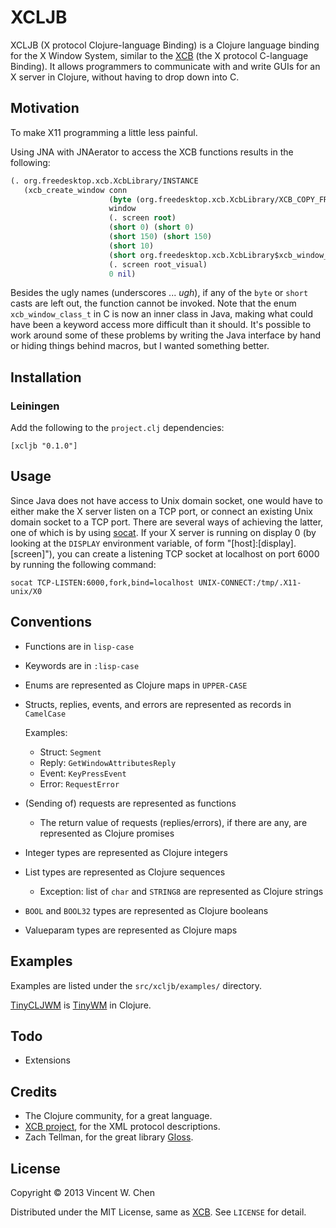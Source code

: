 # XCLJB

XCLJB (X protocol Clojure-language Binding) is a Clojure language binding for the X Window System, similar to the [XCB](http://xcb.freedesktop.org/) (the X protocol C-language Binding). It allows programmers to communicate with and write GUIs for an X server in Clojure, without having to drop down into C.

## Motivation

To make X11 programming a little less painful.

Using JNA with JNAerator to access the XCB functions results in the following:

```clojure
(. org.freedesktop.xcb.XcbLibrary/INSTANCE
   (xcb_create_window conn
                      (byte (org.freedesktop.xcb.XcbLibrary/XCB_COPY_FROM_PARENT))
                      window
                      (. screen root)
                      (short 0) (short 0)
                      (short 150) (short 150)
                      (short 10)
                      (short org.freedesktop.xcb.XcbLibrary$xcb_window_class_t/XCB_WINDOW_CLASS_INPUT_OUTPUT)
                      (. screen root_visual)
                      0 nil)
```

Besides the ugly names (underscores ... *ugh*), if any of the `byte` or `short` casts are left out, the function cannot be invoked. Note that the enum `xcb_window_class_t` in C is now an inner class in Java, making what could have been a keyword access more difficult than it should. It's possible to work around some of these problems by writing the Java interface by hand or hiding things behind macros, but I wanted something better.

## Installation

### Leiningen

Add the following to the `project.clj` dependencies:

    [xcljb "0.1.0"]

## Usage

Since Java does not have access to Unix domain socket, one would have to either make the X server listen on a TCP port, or connect an existing Unix domain socket to a TCP port. There are several ways of achieving the latter, one of which is by using [socat](http://www.dest-unreach.org/socat/). If your X server is running on display 0 (by looking at the `DISPLAY` environment variable, of form "[host]:[display].[screen]"), you can create a listening TCP socket at localhost on port 6000 by running the following command:

    socat TCP-LISTEN:6000,fork,bind=localhost UNIX-CONNECT:/tmp/.X11-unix/X0

## Conventions

* Functions are in `lisp-case`
* Keywords are in `:lisp-case`
* Enums are represented as Clojure maps in `UPPER-CASE`
* Structs, replies, events, and errors are represented as records in `CamelCase`

  Examples:
    * Struct: `Segment`
    * Reply: `GetWindowAttributesReply`
    * Event: `KeyPressEvent`
    * Error: `RequestError`

* (Sending of) requests are represented as functions
  * The return value of requests (replies/errors), if there are any, are represented as Clojure promises

* Integer types are represented as Clojure integers
* List types are represented as Clojure sequences
  * Exception: list of `char` and `STRING8` are represented as Clojure strings

* `BOOL` and `BOOL32` types are represented as Clojure booleans
* Valueparam types are represented as Clojure maps

## Examples

Examples are listed under the `src/xcljb/examples/` directory.

[TinyCLJWM](https://github.com/noodlewiz/tinycljwm) is [TinyWM](http://incise.org/tinywm.html) in Clojure.

## Todo

* Extensions

## Credits

* The Clojure community, for a great language.
* [XCB project](http://xcb.freedesktop.org/), for the XML protocol descriptions.
* Zach Tellman, for the great library [Gloss](https://github.com/ztellman/gloss).

## License

Copyright © 2013 Vincent W. Chen

Distributed under the MIT License, same as [XCB](http://xcb.freedesktop.org/). See `LICENSE` for detail.
